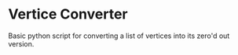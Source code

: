 # Vertice Converter

Basic python script for converting a list of vertices into its zero'd out version.